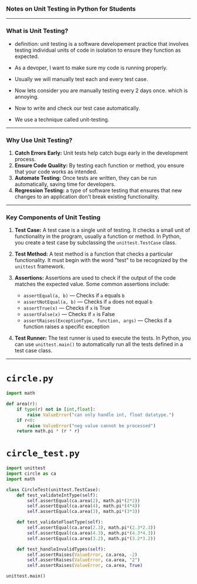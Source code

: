 ### **Notes on Unit Testing in Python for Students**

---

### **What is Unit Testing?**

- definition: unit testing is a software developement practice that involves testing individual units of code in isolation to ensure they function as expected.

- As a devoper, I want to make sure my code is running properly.
- Usually we will manually test each and every test case.
- Now lets consider you are manually testing every 2 days once. which is annoying.
- Now to write and check our test case automatically.
- We use a technique called unit-testing.
   
---

### **Why Use Unit Testing?**

1. **Catch Errors Early:** Unit tests help catch bugs early in the development process.
2. **Ensure Code Quality:** By testing each function or method, you ensure that your code works as intended.
3. **Automate Testing:** Once tests are written, they can be run automatically, saving time for developers.
4. **Regression Testing:** a type of software testing that ensures that new changes to an application don't break existing functionality.

---

### **Key Components of Unit Testing**

1. **Test Case:** A test case is a single unit of testing. It checks a small unit of functionality in the program, usually a function or method. In Python, you create a test case by subclassing the `unittest.TestCase` class.

2. **Test Method:** A test method is a function that checks a particular functionality. It must begin with the word "test" to be recognized by the `unittest` framework.

3. **Assertions:** Assertions are used to check if the output of the code matches the expected value. Some common assertions include:
   - `assertEqual(a, b)` — Checks if `a` equals `b`
   - `assertNotEqual(a, b)` — Checks if `a` does not equal `b`
   - `assertTrue(x)` — Checks if `x` is True
   - `assertFalse(x)` — Checks if `x` is False
   - `assertRaises(ExceptionType, function, args)` — Checks if a function raises a specific exception

4. **Test Runner:** The test runner is used to execute the tests. In Python, you can use `unittest.main()` to automatically run all the tests defined in a test case class.

---

# `circle.py`

```python
import math

def area(r):
    if type(r) not in [int,float]:
        raise ValueError("can only handle int, float datatype.")
    if r<0:
        raise ValueError("neg value cannot be processed")
    return math.pi * (r * r)
```   
# `circle_test.py`

```python
import unittest
import circle as ca
import math

class CircleTest(unittest.TestCase):
    def test_validateIntType(self):
        self.assertEqual(ca.area(2), math.pi*(2*2))
        self.assertEqual(ca.area(4), math.pi*(4*4))
        self.assertEqual(ca.area(3), math.pi*(3*3))

    def test_validateFloatType(self):
        self.assertEqual(ca.area(2.3), math.pi*(2.3*2.3))
        self.assertEqual(ca.area(4.3), math.pi*(4.3*4.3))
        self.assertEqual(ca.area(3.2), math.pi*(3.2*3.2))

    def test_handleInvalidTypes(self):
        self.assertRaises(ValueError, ca.area, -2)
        self.assertRaises(ValueError, ca.area, "2")
        self.assertRaises(ValueError, ca.area, True)

unittest.main()

```
